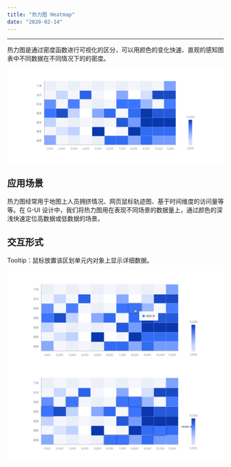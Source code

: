 ```yaml
---
title: "热力图 Heatmap"
date: "2020-02-14"
---
```


---

热力图是通过密度函数进行可视化的区分，可以用颜色的变化快速、直观的感知图表中不同数据在不同情况下的的密度。

![heatmap-1](heatmap-1.jpg)

## 应用场景

热力图经常用于地图上人员拥挤情况、网页鼠标轨迹图、基于时间维度的访问量等等。在 G-UI 设计中，我们将热力图用在表现不同场景的数据量上，通过颜色的深浅快速定位高数据或低数据的场景。

## 交互形式

Tooltip：鼠标放置该区划单元内对象上显示详细数据。

![heatmap-2](heatmap-2.jpg)
